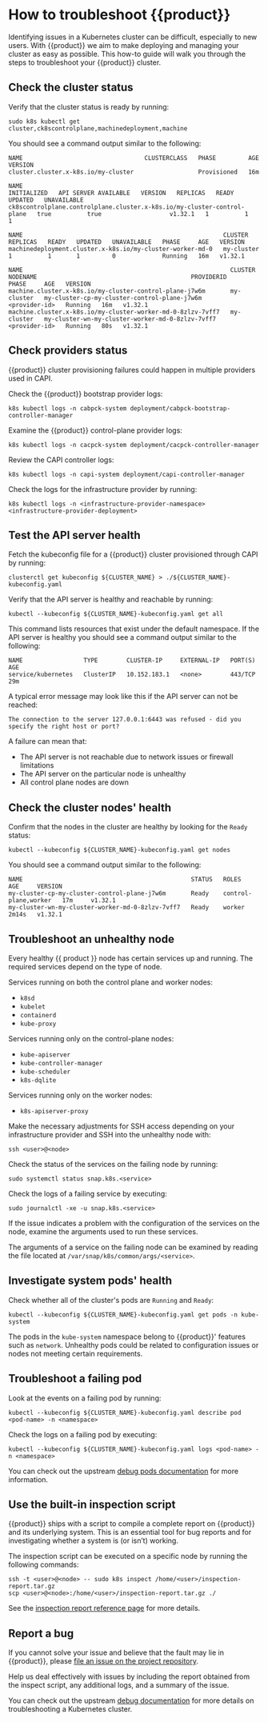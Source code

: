 # How to troubleshoot {{product}}

Identifying issues in a Kubernetes cluster can be difficult, especially to new
users. With {{product}} we aim to make deploying and managing your cluster as
easy as possible. This how-to guide will walk you through the steps to
troubleshoot your {{product}} cluster.

## Check the cluster status

Verify that the cluster status is ready by running:

```
sudo k8s kubectl get cluster,ck8scontrolplane,machinedeployment,machine
```

You should see a command output similar to the following:

```
NAME                                  CLUSTERCLASS   PHASE         AGE   VERSION
cluster.cluster.x-k8s.io/my-cluster                  Provisioned   16m

NAME                                                                      INITIALIZED   API SERVER AVAILABLE   VERSION   REPLICAS   READY   UPDATED   UNAVAILABLE
ck8scontrolplane.controlplane.cluster.x-k8s.io/my-cluster-control-plane   true          true                   v1.32.1   1          1       1

NAME                                                        CLUSTER      REPLICAS   READY   UPDATED   UNAVAILABLE   PHASE     AGE   VERSION
machinedeployment.cluster.x-k8s.io/my-cluster-worker-md-0   my-cluster   1          1       1         0             Running   16m   v1.32.1

NAME                                                          CLUSTER      NODENAME                                           PROVIDERID      PHASE     AGE   VERSION
machine.cluster.x-k8s.io/my-cluster-control-plane-j7w6m       my-cluster   my-cluster-cp-my-cluster-control-plane-j7w6m       <provider-id>   Running   16m   v1.32.1
machine.cluster.x-k8s.io/my-cluster-worker-md-0-8zlzv-7vff7   my-cluster   my-cluster-wn-my-cluster-worker-md-0-8zlzv-7vff7   <provider-id>   Running   80s   v1.32.1
```

## Check providers status

{{product}} cluster provisioning failures could happen in multiple providers used in CAPI.

Check the {{product}} bootstrap provider logs:

```
k8s kubectl logs -n cabpck-system deployment/cabpck-bootstrap-controller-manager
```

Examine the {{product}} control-plane provider logs:

```
k8s kubectl logs -n cacpck-system deployment/cacpck-controller-manager
```

Review the CAPI controller logs:

```
k8s kubectl logs -n capi-system deployment/capi-controller-manager
```

Check the logs for the infrastructure provider by running:

```
k8s kubectl logs -n <infrastructure-provider-namespace> <infrastructure-provider-deployment>
```

## Test the API server health

Fetch the kubeconfig file for a {{product}} cluster provisioned through CAPI by running:

```
clusterctl get kubeconfig ${CLUSTER_NAME} > ./${CLUSTER_NAME}-kubeconfig.yaml
```

Verify that the API server is healthy and reachable by running:

```
kubectl --kubeconfig ${CLUSTER_NAME}-kubeconfig.yaml get all
```

This command lists resources that exist under the default namespace. If the API
server is healthy you should see a command output similar to the following:

```
NAME                 TYPE        CLUSTER-IP     EXTERNAL-IP   PORT(S)   AGE
service/kubernetes   ClusterIP   10.152.183.1   <none>        443/TCP   29m
```

A typical error message may look like this if the API server can not be reached:

```
The connection to the server 127.0.0.1:6443 was refused - did you specify the right host or port?
```

A failure can mean that:

* The API server is not reachable due to network issues or firewall limitations
* The API server on the particular node is unhealthy
* All control plane nodes are down

## Check the cluster nodes' health

Confirm that the nodes in the cluster are healthy by looking for the `Ready`
status:

```
kubectl --kubeconfig ${CLUSTER_NAME}-kubeconfig.yaml get nodes
```

You should see a command output similar to the following:

```
NAME                                               STATUS   ROLES                  AGE     VERSION
my-cluster-cp-my-cluster-control-plane-j7w6m       Ready    control-plane,worker   17m     v1.32.1
my-cluster-wn-my-cluster-worker-md-0-8zlzv-7vff7   Ready    worker                 2m14s   v1.32.1
```

## Troubleshoot an unhealthy node

Every healthy {{ product }} node has certain services up and running. The
required services depend on the type of node.

Services running on both the control plane and worker nodes:

* `k8sd`
* `kubelet`
* `containerd`
* `kube-proxy`

Services running only on the control-plane nodes:

* `kube-apiserver`
* `kube-controller-manager`
* `kube-scheduler`
* `k8s-dqlite`

Services running only on the worker nodes:

* `k8s-apiserver-proxy`

Make the necessary adjustments for SSH access depending on your infrastructure provider and SSH into the unhealthy node with:

```
ssh <user>@<node>
```

Check the status of the services on the failing node by running:

```
sudo systemctl status snap.k8s.<service>
```

Check the logs of a failing service by executing:

```
sudo journalctl -xe -u snap.k8s.<service>
```

If the issue indicates a problem with the configuration of the services on the
node, examine the arguments used to run these services.

The arguments of a service on the failing node can be examined by reading the
file located at `/var/snap/k8s/common/args/<service>`.

## Investigate system pods' health

Check whether all of the cluster's pods are `Running` and `Ready`:

```
kubectl --kubeconfig ${CLUSTER_NAME}-kubeconfig.yaml get pods -n kube-system
```

The pods in the `kube-system` namespace belong to {{product}}' features such as
`network`. Unhealthy pods could be related to configuration issues or nodes not
meeting certain requirements.

## Troubleshoot a failing pod

Look at the events on a failing pod by running:

```
kubectl --kubeconfig ${CLUSTER_NAME}-kubeconfig.yaml describe pod <pod-name> -n <namespace>
```

Check the logs on a failing pod by executing:

```
kubectl --kubeconfig ${CLUSTER_NAME}-kubeconfig.yaml logs <pod-name> -n <namespace>
```

You can check out the upstream [debug pods documentation][] for more
information.

## Use the built-in inspection script

{{product}} ships with a script to compile a complete report on {{product}} and
its underlying system. This is an essential tool for bug reports and for
investigating whether a system is (or isn’t) working.

The inspection script can be executed on a specific node by running the following
commands:

```
ssh -t <user>@<node> -- sudo k8s inspect /home/<user>/inspection-report.tar.gz
scp <user>@<node>:/home/<user>/inspection-report.tar.gz ./
```

See the [inspection report reference page] for more details.

## Report a bug

If you cannot solve your issue and believe that the fault may lie in
{{product}}, please [file an issue on the project repository][].

Help us deal effectively with issues by including the report obtained from the
inspect script, any additional logs, and a summary of the issue.

You can check out the upstream [debug documentation][] for more details on
troubleshooting a Kubernetes cluster.

<!-- Links -->

[file an issue on the project repository]: https://github.com/canonical/cluster-api-k8s/issues/new/choose
[capi-troubleshooting-reference]: ../reference/troubleshooting
[systemd]: https://systemd.io
[debug pods documentation]: https://kubernetes.io/docs/tasks/debug/debug-application/debug-pods
[debug documentation]: https://kubernetes.io/docs/tasks/debug
[inspection report reference page]: /snap/reference/inspection-reports.md
